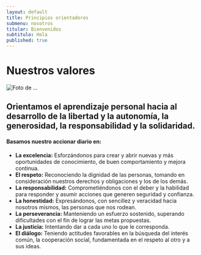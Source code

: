 ```yaml
---
layout: default
title: Principios orientadores
submenu: nosotros
titular: Bienvenidos
subtitulo: Hola
published: true
---
```


# Nuestros valores
 
![Foto de ...](http://placeimg.com/720/300/people)

## Orientamos el aprendizaje personal hacia al desarrollo de la libertad y la autonomía, la generosidad, la responsabilidad  y la solidaridad.

#### Basamos nuestro accionar diario en:

- **La excelencia:** Esforzándonos para crear y abrir nuevas y más oportunidades de conocimiento, de buen comportamiento y mejora continua.  
- **El respeto:** Reconociendo la dignidad de las personas, tomando en consideración nuestros derechos y obligaciones  y los de los demás. 
- **La responsabilidad:** Comprometiéndonos  con el deber y la habilidad para responder y asumir acciones que generen seguridad y confianza.
- **La honestidad:** Expresándonos, con sencillez y veracidad hacia nosotros mismos, las personas que nos rodean. 
- **La perseverancia:** Manteniendo un esfuerzo sostenido, superando dificultades con el fin de lograr las metas propuestas.
- **La justicia:** Intentando dar a cada uno lo que le corresponda. 
- **El diálogo:** Teniendo actitudes favorables en la búsqueda del interés común, la cooperación social, fundamentada en el respeto al otro y a sus ideas.